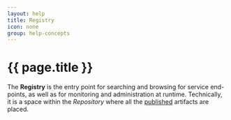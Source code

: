 ```yaml
---
layout: help
title: Registry
icon: none
group: help-concepts
---
```


{{ page.title }}
===

The **Registry** is the entry point for searching and browsing for service end-points, as well as for monitoring and administration at runtime. Technically, it is a space within the *Repository* where all the [published](concepts_publishing.html) artifacts are placed.

